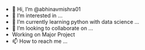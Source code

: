 - 👋 Hi, I’m @abhinavmishra01
- 👀 I’m interested in ...
- 🌱 I’m currently learning python with data science ...
- 💞️ I’m looking to collaborate on ...
- Working on Major Project 
- 📫 How to reach me ...

<!---
abhinavmishra01/abhinavmishra01 is a ✨ special ✨ repository because its `README.md` (this file) appears on your GitHub profile.
You can click the Preview link to take a look at your changes.
--->
